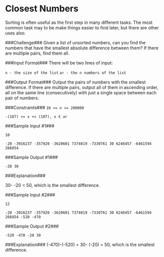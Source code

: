 Closest Numbers
===============
Sorting is often useful as the first step in many different tasks. The most common task may to be make things easier to find later, but there are other uses also.

###Challenge###
Given a list of unsorted numbers, can you find the numbers that have the smallest absolute difference between them? If there are multiple pairs, find them all.

###Input Format###
There will be two lines of input:

`n - the size of the list`
`ar - the n numbers of the list`

###Output Format###
Output the pairs of numbers with the smallest difference. If there are multiple pairs, output all of them in ascending order, all on the same line (consecutively) with just a single space between each pair of numbers.

###Constraints###
`10 <= n <= 200000`

`-(107) <= x <= (107), x ∈ ar`

###Sample Input #1###

`10`

`-20 -3916237 -357920 -3620601 7374819 -7330761 30 6246457 -6461594 266854`

###Sample Output #1###

`-20 30`

###Explanation###

30- -20 = 50, which is the smallest difference.

###Sample Input #2###

`12`

`-20 -3916237 -357920 -3620601 7374819 -7330761 30 6246457 -6461594 266854 -520 -470`

###Sample Output #2###

`-520 -470 -20 30`

###Explanation###
(-470)-(-520) = 30- (-20) = 50, which is the smallest difference.
